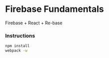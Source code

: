 # Firebase Fundamentals
Firebase + React + Re-base

### Instructions

```bash
npm install
webpack -w
```
